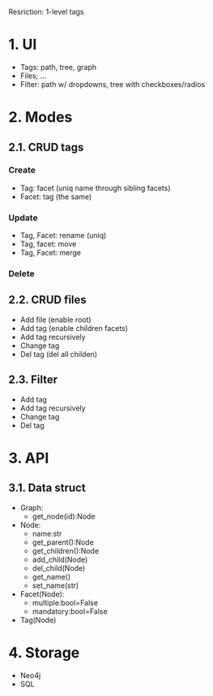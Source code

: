 Resriction: 1-level tags

# 1. UI #

  * Tags: path, tree, graph
  * Files; ...
  * Filter: path w/ dropdowns, tree with checkboxes/radios

# 2. Modes #

## 2.1. CRUD tags ##

### Create ###

  * Tag: facet (uniq name through sibling facets)
  * Facet: tag (the same)

### Update ###

  * Tag, Facet: rename (uniq)
  * Tag, facet: move
  * Tag, Facet: merge

### Delete ###

## 2.2. CRUD files ##

  * Add file (enable root)
  * Add tag (enable children facets)
  * Add tag recursively
  * Change tag
  * Del tag (del all childen)

## 2.3. Filter ##

  * Add tag
  * Add tag recursively
  * Change tag
  * Del tag

# 3. API #

## 3.1. Data struct ##

  * Graph:
    * get\_node(id):Node
  * Node:
    * name:str
    * get\_parent():Node
    * get\_children():Node
    * add\_child(Node)
    * del\_child(Node)
    * get\_name()
    * set\_name(str)
  * Facet(Node):
    * multiple:bool=False
    * mandatory:bool=False
  * Tag(Node)

# 4. Storage #

  * Neo4j
  * SQL